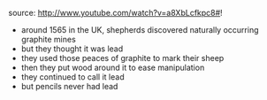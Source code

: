 source: http://www.youtube.com/watch?v=a8XbLcfkpc8#!
* around 1565 in the UK, shepherds discovered naturally occurring graphite mines
* but they thought it was lead
* they used those peaces of graphite to mark their sheep
* then they put wood around it to ease manipulation
* they continued to call it lead
* but pencils never had lead